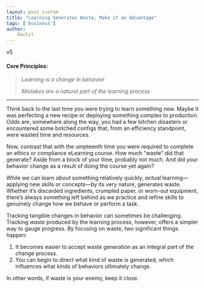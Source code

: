 ```yaml
---
layout: post_custom
title: "Learning Generates Waste, Make it an Advantage"
tags: ['business']
author: 
    Rachit 
---
```


v5

#### Core Principles:

> *Learning is a change in behavior*  
>  
> *Mistakes are a natural part of the learning process*

---

Think back to the last time you were trying to learn something new. Maybe it was perfecting a new recipe or deploying something complex to production. Odds are, somewhere along the way, you had a few kitchen disasters or encountered some botched configs that, from an efficiency standpoint, were wasted time and resources.

Now, contrast that with the umpteenth time you were required to complete an ethics or compliance eLearning course. How much “waste” did that generate? Aside from a block of your time, probably not much. And did your behavior change as a result of doing the course yet again? 

While we can learn *about* something relatively quickly, *actual* learning—applying new skills or concepts—by its very nature, generates waste. Whether it’s discarded ingredients, crumpled paper, or worn-out equipment, there’s always something left behind as we practice and refine skills to genuinely change how we behave or perform a task.

Tracking tangible changes in behavior can sometimes be challenging. Tracking *waste* produced by the learning process, however, offers a simpler way to gauge progress. By focusing on waste, two significant things happen:

1. It becomes easier to accept waste generation as an integral part of the change process.
2. You can begin to direct what kind of waste is generated, which influences what kinds of behaviors ultimately change.

In other words, if waste is your enemy, keep it close. 